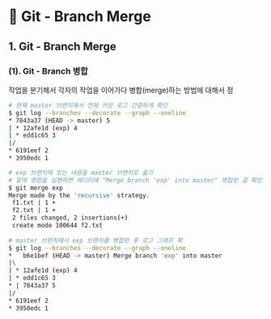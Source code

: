 # 📄 Git - Branch Merge

## 1. Git - Branch Merge

### \(1\).  Git - Branch 병합

작업을 분기해서 각자의 작업을 이어가다 병합\(merge\)하는 방법에 대해서 정



```bash
# 현재 master 브랜치에서 전체 커밋 로그 간결하게 확인
$ git log --branches --decorate --graph --oneline
* 7843a37 (HEAD -> master) 5
| * 12afe1d (exp) 4
| * edd1c65 3
|/
* 6191eef 2
* 3950edc 1

# exp 브랜치에 있는 내용을 master 브랜치로 옮기 
# 밑에 명령을 실행하면 에디터에 "Merge branch 'exp' into master" 병합된 걸 확인  
$ git merge exp
Merge made by the 'recursive' strategy.
 f1.txt | 1 +
 f2.txt | 1 +
 2 files changed, 2 insertions(+)
 create mode 100644 f2.txt
 
# master 브랜치에서 exp 브랜치를 병합한 후 로그 그래프 확
$ git log --branches --decorate --graph --oneline
*   b6e1bef (HEAD -> master) Merge branch 'exp' into master
|\
| * 12afe1d (exp) 4
| * edd1c65 3
* | 7843a37 5
|/
* 6191eef 2
* 3950edc 1




```



